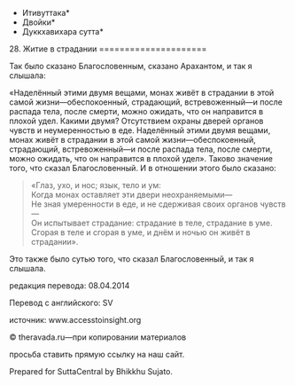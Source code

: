 * Итивуттака*
* Двойки*
* Дуккхавихара сутта*

28\. Житие в страдании
\=\=\=\=\=\=\=\=\=\=\=\=\=\=\=\=\=\=\=\=\=

Так было сказано Благословенным, сказано Арахантом, и так я слышала:

«Наделённый этими двумя вещами, монах живёт в страдании в этой самой жизни—обеспокоенный, страдающий, встревоженный—и после распада тела, после смерти, можно ожидать, что он направится в плохой удел\. Какими двумя? Отсутствием охраны дверей органов чувств и неумеренностью в еде\. Наделённый этими двумя вещами, монах живёт в страдании в этой самой жизни—обеспокоенный, страдающий, встревоженный—и после распада тела, после смерти, можно ожидать, что он направится в плохой удел»\. Таково значение того, что сказал Благословенный\. И в отношении этого было сказано:

> «Глаз, ухо, и нос; язык, тело и ум:  
> Когда монах оставляет эти двери неохраняемыми—  
> Не зная умеренности в еде, и не сдерживая своих органов чувств—  
> Он испытывает страдание: страдание в теле, страдание в уме\.  
> Сгорая в теле и сгорая в уме, и днём и ночью он живёт в страдании»\.

Это также было сутью того, что сказал Благословенный, и так я слышала\.

редакция перевода: 08\.04\.2014

Перевод с английского: SV

источник: www\.accesstoinsight\.org

© theravada\.ru—при копировании материалов

просьба ставить прямую ссылку на наш сайт\.

Prepared for SuttaCentral by Bhikkhu Sujato\.